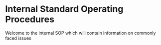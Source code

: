 # Internal Standard Operating Procedures

Welcome to the internal SOP which will contain information on commonly faced issues

